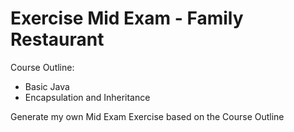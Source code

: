 # Exercise Mid Exam - Family Restaurant

Course Outline:
- Basic Java
- Encapsulation and Inheritance

Generate my own Mid Exam Exercise based on the Course Outline
